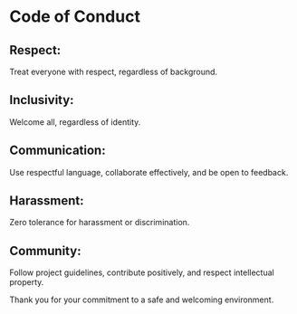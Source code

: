 # Code of Conduct
## Respect:
Treat everyone with respect, regardless of background.

## Inclusivity:
Welcome all, regardless of identity.

## Communication:
Use respectful language, collaborate effectively, and be open to feedback.

## Harassment:
Zero tolerance for harassment or discrimination.

## Community:
Follow project guidelines, contribute positively, and respect intellectual property.

Thank you for your commitment to a safe and welcoming environment.